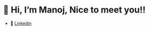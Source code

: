 # 👋 Hi, I’m Manoj, Nice to meet you!!
<!-- - 🌱 I’m currently learning  -->
<!-- - 💞️ I’m looking to collaborate on ... -->
- 📳 [Linkedin](https://www.linkedin.com/in/manojsunagar/)

<!---
manoj2825/manoj2825 is a ✨ special ✨ repository because its `README.md` (this file) appears on your GitHub profile.
You can click the Preview link to take a look at your changes.
--->
